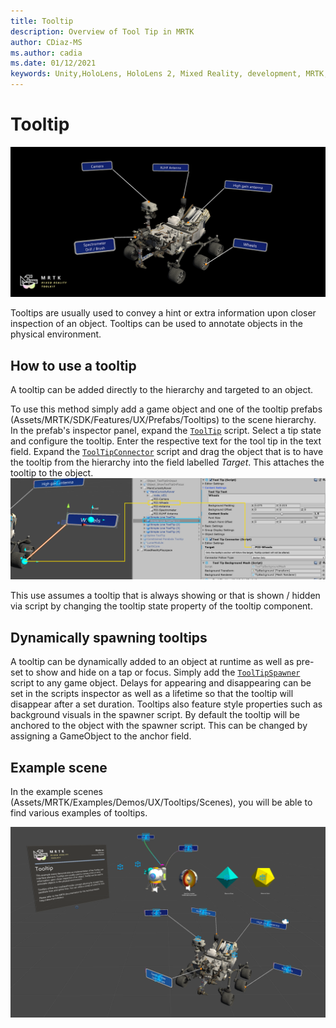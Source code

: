 ```yaml
---
title: Tooltip
description: Overview of Tool Tip in MRTK
author: CDiaz-MS
ms.author: cadia
ms.date: 01/12/2021
keywords: Unity,HoloLens, HoloLens 2, Mixed Reality, development, MRTK, ToolTip,
---
```


# Tooltip

![Tooltip Main](../images/tooltip/MRTK_Tooltip_Main.png)

Tooltips are usually used to convey a hint or extra information upon closer inspection of an object. Tooltips can be used to annotate objects in the physical environment.

## How to use a tooltip

A tooltip can be added directly to the hierarchy and targeted to an object.

To use this method simply add a game object and one of the tooltip prefabs (Assets/MRTK/SDK/Features/UX/Prefabs/Tooltips) to the scene hierarchy. In the prefab's inspector panel, expand the [`ToolTip`](xref:Microsoft.MixedReality.Toolkit.UI.ToolTip) script. Select a tip state and configure the tooltip.  Enter the respective text for the tool tip in the text field. Expand the [`ToolTipConnector`](xref:Microsoft.MixedReality.Toolkit.UI.ToolTipConnector) script and drag the object that is to have the tooltip from the hierarchy into the field labelled *Target*. This attaches the tooltip to the object.
![Tooltip Connector](../images/tooltip/MRTK_Tooltip_Connector.png)

This use assumes a tooltip that is always showing or that is shown / hidden via script by changing the tooltip state property of the tooltip component.

## Dynamically spawning tooltips

A tooltip can be dynamically added to an object at runtime as well as pre-set to show and hide on a tap or focus. Simply add the [`ToolTipSpawner`](xref:Microsoft.MixedReality.Toolkit.UI.ToolTipSpawner) script to any game object. Delays for appearing and disappearing can be set in the scripts inspector as well as a lifetime so that the tooltip will disappear after a set duration. Tooltips also feature style properties such as background visuals in the spawner script. By default the tooltip will be anchored to the object with the spawner script. This can be changed by assigning a GameObject to the anchor field.

## Example scene

In the example scenes (Assets/MRTK/Examples/Demos/UX/Tooltips/Scenes), you will be able to find various examples of tooltips.

![Tooltip Examples](../images/tooltip/MRTK_Tooltip_Examples.png)
